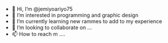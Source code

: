- 👋 Hi, I’m @jemiyoariyo75
- 👀 I’m interested in programming and graphic design 
- 🌱 I’m currently learning new rammes to add to my experience 
- 💞️ I’m looking to collaborate on ...
- 📫 How to reach m ....

<!---
jemiyoariyo75/jemiyoariyo75 is a ✨ special ✨ repository because its `README.md` (this file) appears on your GitHub profile.
You can click the Preview link to take a look at your changes.
--->
